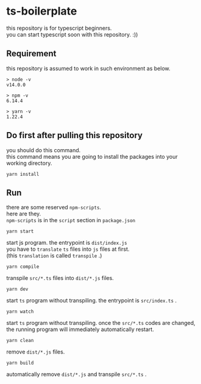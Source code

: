 # ts-boilerplate

this repository is for typescript beginners.  
you can start typescript soon with this repository. :))

## Requirement

this repository is assumed to work in such environment as below.

```
> node -v
v14.0.0

> npm -v
6.14.4

> yarn -v
1.22.4
```

## Do first after pulling this repository

you should do this command.  
this command means you are going to install the packages into your working directory.

```
yarn install
```

## Run

there are some reserved `npm-scripts`.  
here are they.  
`npm-scripts` is in the `script` section in `package.json`

```
yarn start
```
start js program. the entrypoint is `dist/index.js`  
you have to `translate` `ts` files into `js` files at first.  
(this `translation` is called `transpile` .)

```
yarn compile
```
transpile `src/*.ts` files into `dist/*.js` files.
 
```
yarn dev
```
start `ts` program without transpiling. the entrypoint is `src/index.ts` .

```
yarn watch
``` 
start `ts` program without transpiling. once the `src/*.ts` codes are changed, the running program will immediately automatically restart.

```
yarn clean
```
remove `dist/*.js` files.

```
yarn build
```
automatically remove `dist/*.js` and transpile `src/*.ts` .